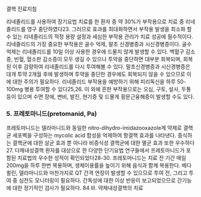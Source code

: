결핵 진료지침

리네졸리드를 사용하여 장기요법 치료를 한 환자 중 약 30%가 부작용으로 치료 중 리네졸리드를 영구 중단하였다23. 그러므로 효과를 최대화하면서 부작용 발생을 최소화 할 수 있는 리네졸리드의 적정 용량 설정과 세심한 부작용 관리가 치료 성공에 필수적이다. 리네졸리드의 가장 중요한 부작용은 골수 억제, 말초 신경병증과 시신경병증이다. 골수 억제는 리네졸리드를 10일 이상 사용한 경우에 드물지 않게 발생할 수 있다. 백혈구 감소증, 빈혈, 혈소판 감소증이 모두 생길 수 있으나 투약을 중단하면 대부분 회복되며, 회복된 이후 감량하여 리네졸리드를 다시 투여해볼 수 있다. 말초신경병증과 시신경병증은 대개 투약 2개월 후에 발생하며 투약을 중단한 경우에도 회복되지 않을 수 있으므로 이에 대한 주의가 필요하다. 리네졸리드 부작용을 예방하기 위해 피리독신을 하루 50-100mg 병용 투여할 수 있다25,26. 이 외에 흔한 부작용으로는 오심, 구토, 설사, 두통 등이 있으며 수면 장애, 변비, 발진, 현기증 및 드물게 횡문근융해증이 발생할 수도 있다.

### 5. 프레토마니드(pretomanid, Pa)

프레토마니드는 델라마니드와 동일한 nitro-dihydro-imidazooxazole계 약제로 결핵균 세포벽을 구성하는 mycolic acid 합성을 억제하여 항결핵 효과를 나타낸다. 증식하는 결핵균에 대한 살균 효과 뿐 아니라 비증식성 결핵균에 대한 멸균 효과 또한 우수하다27. 다제내성결핵 환자를 대상으로 한 다양한 단기요법 연구들에서 프레토마니드가 포함된 치료법의 우수한 성적이 확인되었다28-30. 프레토마니드는 치료 전 기간 매일 200mg을 하루 한번 복용하며, 생체이용률을 높이기 위해 음식과 함께 복용한다. 베다퀼린, 델라마니드와 마찬가지로 QT 간격 연장이 발생할 수 있으므로 투여 전, 그리고 투여 중 심전도 모니터링이 필요하다. 간독성에 대한 이상 반응이 보고되었으므로 간기능에 대한 정기적인 검사가 필요하다.
<PAGE>84
III. 약제내성결핵의 치료